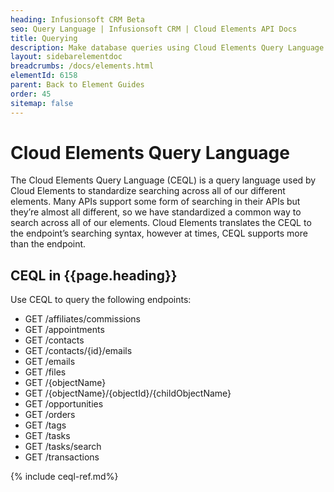 ```yaml
---
heading: Infusionsoft CRM Beta
seo: Query Language | Infusionsoft CRM | Cloud Elements API Docs
title: Querying
description: Make database queries using Cloud Elements Query Language.
layout: sidebarelementdoc
breadcrumbs: /docs/elements.html
elementId: 6158
parent: Back to Element Guides
order: 45
sitemap: false
---
```


# Cloud Elements Query Language

The Cloud Elements Query Language (CEQL) is a query language used by Cloud Elements to standardize searching across all of our different elements. Many APIs support some form of searching in their APIs but they’re almost all different, so we have standardized a common way to search across all of our elements. Cloud Elements translates the CEQL to the endpoint’s searching syntax, however at times, CEQL supports more than the endpoint.

## CEQL in {{page.heading}}

Use CEQL to query the following endpoints:

* GET /affiliates/commissions
* GET /appointments
* GET /contacts
* GET /contacts/{id}/emails
* GET /emails
* GET /files
* GET /{objectName}
* GET /{objectName}/{objectId}/{childObjectName}
* GET /opportunities
* GET /orders
* GET /tags
* GET /tasks
* GET /tasks/search
* GET /transactions

{% include ceql-ref.md%}
